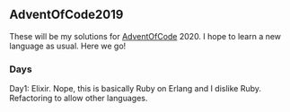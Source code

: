 ## AdventOfCode2019

These will be my solutions for [AdventOfCode](https://adventofcode.com/) 2020. I hope to learn a new language as usual. Here we go!

### Days

Day1: Elixir. Nope, this is basically Ruby on Erlang and I dislike Ruby. Refactoring to allow other languages.
